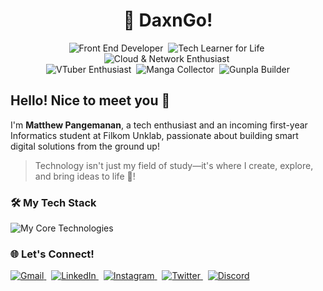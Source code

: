 <h1 align="center">🍞 DaxnGo!</h1>

<p align="center">
  <img src="https://img.shields.io/badge/Front_End_Developer-5a656b?style=for-the-badge" alt="Front End Developer"/>&nbsp;
  <img src="https://img.shields.io/badge/Tech_Learner_for_Life-ff7c43?style=for-the-badge" alt="Tech Learner for Life"/>&nbsp;
  <img src="https://img.shields.io/badge/Cloud_&_Network-2b6777?style=for-the-badge" alt="Cloud & Network Enthusiast"/>&nbsp;
  <br>
  <img src="https://img.shields.io/badge/VTuber_Enthusiast-8A2BE2?style=for-the-badge" alt="VTuber Enthusiast"/>&nbsp;
  <img src="https://img.shields.io/badge/Manga_Collector-4F4F4F?style=for-the-badge" alt="Manga Collector"/>&nbsp;
  <img src="https://img.shields.io/badge/Gunpla_Builder-0047AB?style=for-the-badge" alt="Gunpla Builder"/>
</p>

<h2 align="left">Hello! Nice to meet you 👋</h2>

I'm **Matthew Pangemanan**, a tech enthusiast and an incoming first-year Informatics student at Filkom Unklab, passionate about building smart digital solutions from the ground up!

> Technology isn't just my field of study—it's where I create, explore, and bring ideas to life 🚀!

### 🛠️ My Tech Stack

<p align="left">
  <img src="https://skillicons.dev/icons?i=html,css,javascript,bootstrap,tailwind" alt="My Core Technologies" />
</p>

### 🌐 Let's Connect!

<p align="left">
  <a href="mailto:matthewpangemanan15@gmail.com">
    <img src="https://skillicons.dev/icons?i=gmail" alt="Gmail"/>
  </a>
  &nbsp;
  <a href="https://www.linkedin.com/in/matthew-pangemanan/">
    <img src="https://skillicons.dev/icons?i=linkedin" alt="LinkedIn"/>
  </a>
  &nbsp;
  <a href="https://www.instagram.com/mattcodes/">
    <img src="https://skillicons.dev/icons?i=instagram" alt="Instagram"/>
  </a>
  &nbsp;
  <a href="https://twitter.com/hellopassingby">
    <img src="https://skillicons.dev/icons?i=twitter" alt="Twitter"/>
  </a>
  &nbsp;
  <a href="https://discord.gg/your-invite-code"> <img src="https://skillicons.dev/icons?i=discord" alt="Discord"/>
  </a>
</p>
